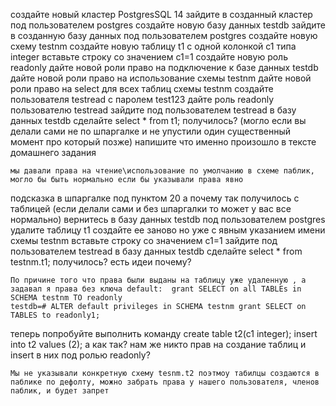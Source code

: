 создайте новый кластер PostgresSQL 14
зайдите в созданный кластер под пользователем postgres
создайте новую базу данных testdb
зайдите в созданную базу данных под пользователем postgres
создайте новую схему testnm
создайте новую таблицу t1 с одной колонкой c1 типа integer
вставьте строку со значением c1=1
создайте новую роль readonly
дайте новой роли право на подключение к базе данных testdb
дайте новой роли право на использование схемы testnm
дайте новой роли право на select для всех таблиц схемы testnm
создайте пользователя testread с паролем test123
дайте роль readonly пользователю testread
зайдите под пользователем testread в базу данных testdb
сделайте select * from t1;
получилось? (могло если вы делали сами не по шпаргалке и не упустили один существенный момент про который позже)
напишите что именно произошло в тексте домашнего задания
```
мы давали права на чтение\использование по умолчанию в схеме паблик, могло бы быть нормально если бы указывали права явно
```
подсказка в шпаргалке под пунктом 20
а почему так получилось с таблицей (если делали сами и без шпаргалки то может у вас все нормально)
вернитесь в базу данных testdb под пользователем postgres
удалите таблицу t1
создайте ее заново но уже с явным указанием имени схемы testnm
вставьте строку со значением c1=1
зайдите под пользователем testread в базу данных testdb
сделайте select * from testnm.t1;
получилось?
есть идеи почему?
```
По причине того что права были выданы на таблицу уже удаленную , а задавал я права без ключа default:  grant SELECT on all TABLEs in SCHEMA testnm TO readonly
testdb=# ALTER default privileges in SCHEMA testnm grant SELECT on TABLES to readonly1;
```
теперь попробуйте выполнить команду create table t2(c1 integer); insert into t2 values (2);
а как так? нам же никто прав на создание таблиц и insert в них под ролью readonly?
```
Мы не указывали конкретную схему tesnm.t2 поэтмоу табилцы создаются в паблике по дефолту, можно забрать права у нашего пользователя, членов паблик, и будет запрет 
```

